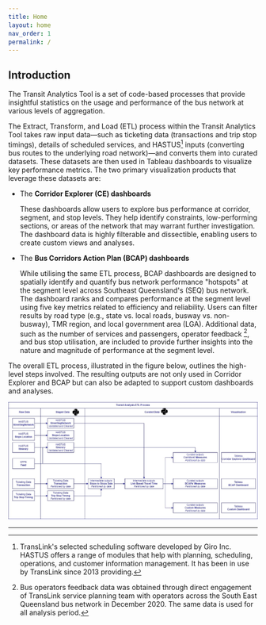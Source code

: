 ```yaml
---
title: Home
layout: home
nav_order: 1
permalink: /
---
```


## Introduction

The Transit Analytics Tool is a set of code-based processes that provide insightful statistics on the usage and performance of the bus network at various levels of aggregation.

The Extract, Transform, and Load (ETL) process within the Transit Analytics Tool takes raw input data—such as ticketing data (transactions and trip stop timings), details of scheduled services, and HASTUS[^1] inputs (converting bus routes to the underlying road network)—and converts them into curated datasets. These datasets are then used in Tableau dashboards to visualize key performance metrics. The two primary visualization products that leverage these datasets are:

- The **Corridor Explorer (CE) dashboards** 

  These dashboards allow users to explore bus performance at corridor, segment, and stop levels. They help identify constraints, low-performing sections, or areas of the network that may warrant further investigation. The dashboard data is highly filterable and dissectible, enabling users to create custom views and analyses.
- The **Bus Corridors Action Plan (BCAP) dashboards** 

  While utilising the same ETL process, BCAP dashboards are designed to spatially identify and quantify bus network performance "hotspots" at the segment level across Southeast Queensland's (SEQ) bus network. The dashboard ranks and compares performance at the segment level using five key metrics related to efficiency and reliability. Users can filter results by road type (e.g., state vs. local roads, busway vs. non-busway), TMR region, and local government area (LGA). Additional data, such as the number of services and passengers, operator feedback [^2], and bus stop utilisation, are included to provide further insights into the nature and magnitude of performance at the segment level.

The overall ETL process, illustrated in the figure below, outlines the high-level steps involved. The resulting outputs are not only used in Corridor Explorer and BCAP but can also be adapted to support custom dashboards and analyses.



![Alt text](./assets/images/img.png)

----
[^1]: TransLink's selected scheduling software developed by Giro Inc. HASTUS offers a range of modules that help with planning, scheduling, operations, and customer information management. It has been in use by TransLink since 2013 providing.  
[^2]: Bus operators feedback data was obtained through direct engagement of TransLink service planning team with operators across the South East Queensland bus network in December 2020. The same data is used for all analysis period.
